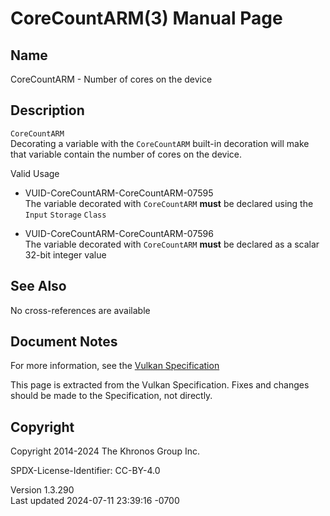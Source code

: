 # CoreCountARM(3) Manual Page

## Name

CoreCountARM - Number of cores on the device



## <a href="#_description" class="anchor"></a>Description

`CoreCountARM`  
Decorating a variable with the `CoreCountARM` built-in decoration will
make that variable contain the number of cores on the device.

Valid Usage

- <a href="#VUID-CoreCountARM-CoreCountARM-07595"
  id="VUID-CoreCountARM-CoreCountARM-07595"></a>
  VUID-CoreCountARM-CoreCountARM-07595  
  The variable decorated with `CoreCountARM` **must** be declared using
  the `Input` `Storage` `Class`

- <a href="#VUID-CoreCountARM-CoreCountARM-07596"
  id="VUID-CoreCountARM-CoreCountARM-07596"></a>
  VUID-CoreCountARM-CoreCountARM-07596  
  The variable decorated with `CoreCountARM` **must** be declared as a
  scalar 32-bit integer value

## <a href="#_see_also" class="anchor"></a>See Also

No cross-references are available

## <a href="#_document_notes" class="anchor"></a>Document Notes

For more information, see the <a
href="https://registry.khronos.org/vulkan/specs/1.3-extensions/html/vkspec.html#CoreCountARM"
target="_blank" rel="noopener">Vulkan Specification</a>

This page is extracted from the Vulkan Specification. Fixes and changes
should be made to the Specification, not directly.

## <a href="#_copyright" class="anchor"></a>Copyright

Copyright 2014-2024 The Khronos Group Inc.

SPDX-License-Identifier: CC-BY-4.0

Version 1.3.290  
Last updated 2024-07-11 23:39:16 -0700
